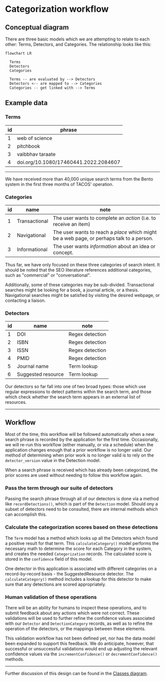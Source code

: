 # Categorization workflow

## Conceptual diagram

There are three basic models which we are attempting to relate to each other:
Terms, Detectors, and Categories. The relationship looks like this:

```mermaid
flowchart LR

  Terms
  Detectors
  Categories

  Terms -- are evaluated by --> Detectors
  Detectors <-- are mapped to --> Categories
  Categories -- get linked with --> Terms
```

## Example data

### Terms

| id | phrase                                |
|----|---------------------------------------|
| 1  | web of science                        |
| 2  | pitchbook                             |
| 3  | vaibbhav taraate                      |
| 4  | doi.org/10.1080/17460441.2022.2084607 |
---

We have received more than 40,000 unique search terms from the Bento system in
the first three months of TACOS' operation.

### Categories

| id | name          | note                                                                                      |
|----|---------------|-------------------------------------------------------------------------------------------|
| 1  | Transactional | The user wants to complete an _action_ (i.e. to receive an item)                          |
| 2  | Navigational  | The user wants to reach a _place_ which might be a web page, or perhaps talk to a person. |
| 3  | Informational | The user wants _information_ about an idea or concept.                                    |

Thus far, we have only focused on these three categories of search intent. It
should be noted that the SEO literature references additional categories, such
as "commercial" or "conversational".

Additionally, some of these categories may be sub-divided. Transactional
searches might be looking for a book, a journal article, or a thesis.
Navigational searches might be satisfied by visiting the desired webpage, or
contacting a liaison.

### Detectors

| id | name               | note            |
|----|--------------------|-----------------|
| 1  | DOI                | Regex detection |
| 2  | ISBN               | Regex detection |
| 3  | ISSN               | Regex detection |
| 4  | PMID               | Regex detection |
| 5  | Journal name       | Term lookup     |
| 6  | Suggested resource | Term lookup     |

Our detectors so far fall into one of two broad types: those which use regular expressions to detect patterns within
the search term, and those which check whether the search term appears in an external list of resources.

---

## Workflow

Most of the time, this workflow will be followed automatically when a new search phrase is recorded by the application
for the first time. Occasionally, we will re-run this workflow (either manually, or via a schedule) when the application
changes enough that a prior workflow is no longer valid. Our method of determining when prior work is no longer valid is
to rely on the `detector_version` value in the Detection model.

When a search phrase is received which has already been categorized, the prior scores are used without needing to follow
this workflow again.

### Pass the term through our suite of detectors

Passing the search phrase through all of our detectors is done via a method like `recordDetections()`, which is part of
the `Detection` model. Should ony a subset of detectors need to be consulted, there are internal methods which can
accomplish this.

### Calculate the categorization scores based on these detections

The `Term` model has a method which looks up all the Detectors which found a positive result for that term. This
`calculateCategory()` model performs the necessary math to determine the score for each Category in the system, and
creates the needed `Categorization` records. The calculated score is stored in the `confidence` field of this model.

One detector in this application is associated with different categories on a record-by-record basis - the
SuggestedResource detector. The `calculateCategory()` method includes a lookup for this detector to make sure that any
detections are scored appropriately.

### Human validation of these operations

There will be an ability for humans to inspect these operations, and to submit feedback about any actions which were
not correct. These validations will be used to further refine the confidence values associated with our `Detector` and
`DetectionCategory` records, as well as to refine the operation of the detectors, or the mappings between these
elements.

This validation workflow has not been defined yet, nor has the data model been expanded to support this feedback. We do
anticipate, however, that successful or unsuccessful validations would end up adjusting the relevant confidence values
via the `incrementConfidence()` or `decrementConfidence()` methods.

---

Further discussion of this design can be found in the [Classes diagram](../reference/classes.md).
